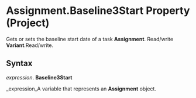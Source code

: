 
# Assignment.Baseline3Start Property (Project)

Gets or sets the baseline start date of a task  **Assignment**. Read/write  **Variant**.Read/write.


## Syntax

 _expression_. **Baseline3Start**

 _expression_A variable that represents an  **Assignment** object.

